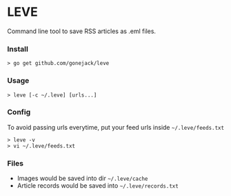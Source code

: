 # LEVE

Command line tool to save RSS articles as .eml files.

### Install
```shell
> go get github.com/gonejack/leve
```

### Usage

```shell
> leve [-c ~/.leve] [urls...]
```

### Config
To avoid passing urls everytime, put your feed urls inside `~/.leve/feeds.txt`
```shell
> leve -v
> vi ~/.leve/feeds.txt
```

### Files
- Images would be saved into dir `~/.leve/cache`
- Article records would be saved into `~/.leve/records.txt`
